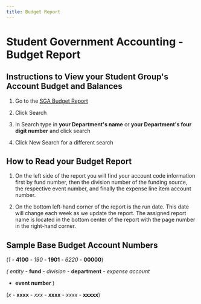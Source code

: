 ```yaml
---
title: Budget Report
---
```


# Student Government Accounting - Budget Report

## Instructions to View your Student Group's Account Budget and Balances

1. Go to the [SGA Budget Report](../funding/sga/2019-07-29_.PDF)


2. Click Search

3. In Search type in **your Department's name** or **your
Department's four digit number** and click search

4. Click New Search for a different search



## How to Read your Budget Report

1. On the left side of the report you will find your account code
information first by fund number, then the division number of the
funding source, the respective event number, and finally the expense
line item account number.

2. On the bottom left-hand corner of the report is the run date.
This date will change each week as we update the report. The assigned
report name is located in the bottom center of the report with the page
number in the right-hand corner.



## Sample Base Budget Account Numbers

(*1* - **4100** - *190* - **1901** - *6220* - **00000**)

*( entity* - **fund** - *division* - **department** - *expense account*
- **event number** )

(*x* - **xxxx** - *xxx* - **xxxx** - *xxxx* - **xxxxx**)
